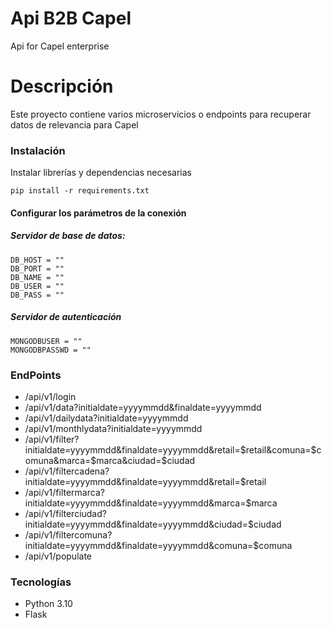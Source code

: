 # Api B2B Capel
Api for Capel enterprise

# Descripción
Este proyecto contiene varios microservicios o endpoints para recuperar datos de relevancia para Capel

### Instalación
Instalar librerías y dependencias necesarias

```
pip install -r requirements.txt
```
#### Configurar los parámetros de la conexión

##### Servidor de base de datos:
```
DB_HOST = ""
DB_PORT = ""
DB_NAME = ""
DB_USER = ""
DB_PASS = ""
```
##### Servidor de autenticación
```
MONGODBUSER = ""
MONGODBPASSWD = ""
```
### EndPoints

- /api/v1/login
- /api/v1/data?initialdate=yyyymmdd&finaldate=yyyymmdd
- /api/v1/dailydata?initialdate=yyyymmdd
- /api/v1/monthlydata?initialdate=yyyymmdd
- /api/v1/filter?initialdate=yyyymmdd&finaldate=yyyymmdd&retail=$retail&comuna=$comuna&marca=$marca&ciudad=$ciudad
- /api/v1/filtercadena?initialdate=yyyymmdd&finaldate=yyyymmdd&retail=$retail
- /api/v1/filtermarca?initialdate=yyyymmdd&finaldate=yyyymmdd&marca=$marca
- /api/v1/filterciudad?initialdate=yyyymmdd&finaldate=yyyymmdd&ciudad=$ciudad
- /api/v1/filtercomuna?initialdate=yyyymmdd&finaldate=yyyymmdd&comuna=$comuna
- /api/v1/populate

### Tecnologías
- Python 3.10
- Flask




